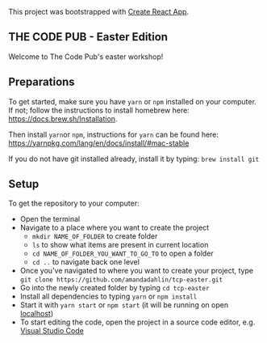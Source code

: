 This project was bootstrapped with [Create React App](https://github.com/facebook/create-react-app).

## THE CODE PUB - Easter Edition

Welcome to The Code Pub's easter workshop!

## Preparations
To get started, make sure you have `yarn` or `npm` installed on your computer. If not; follow the instructions to install homebrew here: https://docs.brew.sh/Installation.

Then install `yarn`or `npm`, instructions for `yarn` can be found here: https://yarnpkg.com/lang/en/docs/install/#mac-stable

If you do not have git installed already, install it by typing: `brew install git`
 
## Setup
To get the repository to your computer:

- Open the terminal
- Navigate to a place where you want to create the project
  - `mkdir NAME_OF_FOLDER` to create folder
  - `ls` to show what items are present in current location
  - `cd NAME_OF_FOLDER_YOU_WANT_TO_GO_TO` to open a folder
  - `cd ..` to navigate back one level
- Once you've navigated to where you want to create your project, type `git clone https://github.com/amandadahlin/tcp-easter.git`
- Go into the newly created folder by typing `cd tcp-easter`
- Install all dependencies to typing `yarn` or `npm install`
- Start it with `yarn start` or `npm start` (it will be running on open [localhost](https://localhost:3000))
- To start editing the code, open the project in a source code editor, e.g. [Visual Studio Code](https://code.visualstudio.com/)
